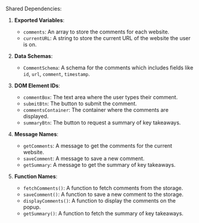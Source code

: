 Shared Dependencies:

1. **Exported Variables**: 
    - `comments`: An array to store the comments for each website.
    - `currentURL`: A string to store the current URL of the website the user is on.

2. **Data Schemas**: 
    - `CommentSchema`: A schema for the comments which includes fields like `id`, `url`, `comment`, `timestamp`.

3. **DOM Element IDs**: 
    - `commentBox`: The text area where the user types their comment.
    - `submitBtn`: The button to submit the comment.
    - `commentsContainer`: The container where the comments are displayed.
    - `summaryBtn`: The button to request a summary of key takeaways.

4. **Message Names**: 
    - `getComments`: A message to get the comments for the current website.
    - `saveComment`: A message to save a new comment.
    - `getSummary`: A message to get the summary of key takeaways.

5. **Function Names**: 
    - `fetchComments()`: A function to fetch comments from the storage.
    - `saveComment()`: A function to save a new comment to the storage.
    - `displayComments()`: A function to display the comments on the popup.
    - `getSummary()`: A function to fetch the summary of key takeaways.